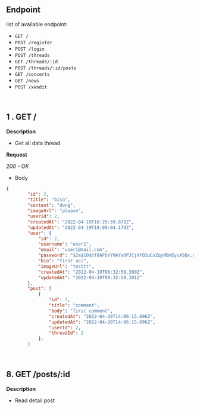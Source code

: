 ## Endpoint

list of available endpoint:

- `GET /`
- `POST /register`
- `POST /login`
- `POST /threads`
- `GET /threads/:id`
- `POST /threads/:id/posts`
- `GET /concerts`
- `GET /news`
- `POST /xendit`

&nbsp;

## 1 . GET /

**Description**

- Get all data thread

**Request**

_200 - OK_

- Body

```json
{
        "id": 2,
        "title": "bisa",
        "content": "dong",
        "imageUrl": "please",
        "userId": 2,
        "createdAt": "2022-04-19T16:25:39.875Z",
        "updatedAt": "2022-04-19T18:09:04.179Z",
        "user": {
            "id": 2,
            "username": "user1",
            "email": "user1@mail.com",
            "password": "$2a$10$6f8AFbVY9AYs0PJCjXfO3uCsZqyMBmEyvASQx.u1lqhBwgUVGKLOO",
            "bio": "first acc",
            "imageUrl": "testtt",
            "createdAt": "2022-04-19T08:32:58.300Z",
            "updatedAt": "2022-04-19T08:32:58.301Z"
        },
        "post": [
            {
                "id": 7,
                "title": "comment",
                "body": "first comment",
                "createdAt": "2022-04-20T14:06:15.696Z",
                "updatedAt": "2022-04-20T14:06:15.696Z",
                "userId": 2,
                "threadId": 2
            },
        ]
```

&nbsp;

## 8. GET /posts/:id

**Description**

- Read detail post